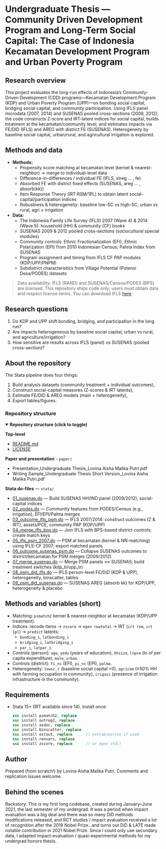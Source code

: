 # Undergraduate Thesis —  Community Driven Development Program and Long-Term Social Capital: The Case of Indonesia Kecamatan Development Program and Urban Poverty Program

## Research overview
This project evaluates the long-run effects of Indonesia’s Community-Driven Development (CDD) programs—Kecamatan Development Program (KDP) and Urban Poverty Program (UPP)—on bonding social capital, bridging social capital, and community participation. Using IFLS panel microdata (2007, 2014) and SUSENAS pooled cross-sections (2009, 2012), the code constructs Z-score and IRT-latent indices for social capital, builds treatment at the kecamatan/community level, and estimates impacts via FE/DID (IFLS) and AREG with district FE (SUSENAS). Heterogeneity by baseline social capital, urban/rural, and agricultural irrigation is explored. 

## Methods and data
* **Methods:** 
  * Propensity score matching at kecamatan level (kernel & nearest-neighbor) → merge to individual-level data
  * Difference-in-differences / individual FE (IFLS, xtreg … , fe)
  * Absorbed FE with district fixed effects (SUSENAS, areg … , absorb(kk))
  * Item Response Theory (IRT RSM/1PL) to obtain latent social-capital/participation indices
  * Robustness & heterogeneity: baseline low-SC vs high-SC, urban vs rural, agri × irrigation
* **Data:**
  * The Indonesia Family Life Survey (IFLS) 2007 (Wave 4) & 2014 (Wave 5): household (HH) & community (CF) books
  * SUSENAS 2009 & 2012 pooled cross-sections (sociocultural special modules)
  * Community controls: Ethnic Fractionalization (EFI), Ethnic Polarization (EPI) from 2010 Indonesian Census; Palma Index from SUSENAS
  * Program assignment and timing from IFLS CF PAP modules (KDP/UPP/PNPM)
  * Subdistrict characteristics from Village Potential (Potensi Desa/PODES) datasets

>Data availability: IFLS (RAND) and SUSENAS/Census/PODES (BPS) are licensed. This repository ships code only; users must obtain data and respect license terms. You can download IFLS [here](https://www.rand.org/well-being/social-and-behavioral-policy/data/FLS/IFLS.html). 

## Research questions
1. Do KDP and UPP shift bonding, bridging, and participation in the long run?
2. Are impacts heterogeneous by baseline social capital, urban vs rural, and agriculture/irrigation?
3. How sensitive are results across IFLS (panel) vs SUSENAS (pooled cross-section)?

## About the repository
The Stata pipeline does four things:
1. Build analysis datasets (community treatment + individual outcomes),
2. Construct social-capital measures (Z-scores & IRT latents),
3. Estimate FE/DID & AREG models (main + heterogeneity),
4. Export tables/figures.

### Repository structure
<details open>
  <summary><b>Repository structure (click to toggle)</b></summary>

**Top-level**
- [README.md](README.md)
- [LICENSE](LICENSE)

**Paper and presentation** - `paper/`
- Presentation_Undergraduate Thesis_Lovina Aisha Malika Putri.pdf
- Writing Sample_Undergraduate Thesis Short Version_Lovina Aisha Malika Putri.pdf

**Stata do-files** — `stata/`
- [01_susenas.do](stata/01_susenas.do) — Build SUSENAS HH/IND panel (2009/2012), social-capital indices  
- [02_podes.do](stata/02_podes.do) — Community features from PODES/Census (e.g., irrigation), EFI/EPI/Palma merges
- [03_outcome_ifls_psm.do](stata/03_outcome_ifls_psm.do) — IFLS 2007/2014: construct outcomes (Z & IRT), assets/PCE, community PAP (KDP/UPP)
- [04_merge_ifls_bps.do](stata/04_merge_ifls_bps.do) — Join IFLS with BPS-based district controls; create match keys  
- [05_ifls_psm_2007.do](stata/05_ifls_psm_2007.do) — PSM at kecamatan (kernel & NN-matching) using IFLS-CF 2007; export matched panels
- [06_outcome_susenas_psm.do](stata/06_outcome_susenas_psm.do) — Collapse SUSENAS outcomes to district/kecamatan for PSM merges (2009/2012)
- [07_merge_susenas.do](stata/07_merge_susenas.do) — Merge PSM panels ↔ SUSENAS; build treatment switches (kdp_tr/upp_tr)
- [08_psm_did_ifls.do](stata/08_psm_did_ifls.do) — IFLS person-level FE/DiD (KDP & UPP), heterogeneity, binscatter, tables  
- [09_psm_did_susenas.do](stata/09_psm_did_susenas.do) — SUSENAS AREG (absorb kk) for KDP/UPP, heterogeneity & placebo
</details>

## Methods and variables (short)
* Matching: `psmatch2` kernel & nearest-neighbor at kecamatan (KDP/UPP treatment).
* Indices: recode items → `zscore` → `egen rowtotal` → IRT (`irt rsm`, `irt 1pl`) → `predict` latents:
  * `bonding_i`, `latbonding_i`
  * `bridging_i`, `latbridging_i`
  * `par_i`, `latpar_i`
* Controls (person): `age`, `yedu` (years of education), `hhsize`, `lnpce` (ln of per capita expenditure), `male`, `urban`.
* Controls (district): `fi_nc` (EFI), `pi_nc` (EPI), `palma`.
* Heterogeneity: `lowsc_c` (baseline social capital <0), `agricom` (≥50% HH with farming occupation in community), `irigasi` (presence of irrigation infrastructure in the community).

## Requirements
- Stata 15+ (IRT available since 14). Install once:
  ```stata
  ssc install psmatch2, replace
  ssc install outreg2, replace
  ssc install asdoc, replace
  ssc install binscatter, replace
  ssc install estout, replace      // esttab/eststo if used
  ssc install renvars, replace
  ssc install zscore, replace      // or egen std()

## Author
Prepared (from scratch!) by Lovina Aisha Malika Putri. Comments and replication issues welcome. 

## Behind the scenes
Backstory: This is my first long codebase, created during January–June 2021, the last semester of my undergrad. It was a period when impact evaluation was a big deal and there was so many DiD methods modifications released, and RCT studies / impact evaluation received a lot of recognition after the 2019 Nobel Prize...and turns out DiD & LATE made notable contribution in 2021 Nobel Prize. Since I could only use secondary data, I adapted impact-evaluation / quasi-experimental methods for my undergrad honors thesis.
